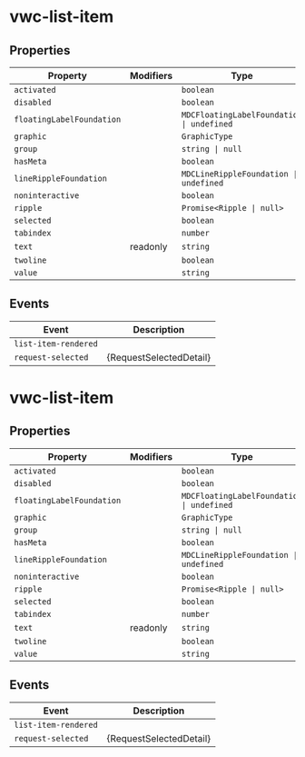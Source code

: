 # vwc-list-item

## Properties

| Property                  | Modifiers | Type                                      |
|---------------------------|-----------|-------------------------------------------|
| `activated`               |           | `boolean`                                 |
| `disabled`                |           | `boolean`                                 |
| `floatingLabelFoundation` |           | `MDCFloatingLabelFoundation \| undefined` |
| `graphic`                 |           | `GraphicType`                             |
| `group`                   |           | `string \| null`                          |
| `hasMeta`                 |           | `boolean`                                 |
| `lineRippleFoundation`    |           | `MDCLineRippleFoundation \| undefined`    |
| `noninteractive`          |           | `boolean`                                 |
| `ripple`                  |           | `Promise<Ripple \| null>`                 |
| `selected`                |           | `boolean`                                 |
| `tabindex`                |           | `number`                                  |
| `text`                    | readonly  | `string`                                  |
| `twoline`                 |           | `boolean`                                 |
| `value`                   |           | `string`                                  |

## Events

| Event                | Description             |
|----------------------|-------------------------|
| `list-item-rendered` |                         |
| `request-selected`   | {RequestSelectedDetail} |


# vwc-list-item

## Properties

| Property                  | Modifiers | Type                                      |
|---------------------------|-----------|-------------------------------------------|
| `activated`               |           | `boolean`                                 |
| `disabled`                |           | `boolean`                                 |
| `floatingLabelFoundation` |           | `MDCFloatingLabelFoundation \| undefined` |
| `graphic`                 |           | `GraphicType`                             |
| `group`                   |           | `string \| null`                          |
| `hasMeta`                 |           | `boolean`                                 |
| `lineRippleFoundation`    |           | `MDCLineRippleFoundation \| undefined`    |
| `noninteractive`          |           | `boolean`                                 |
| `ripple`                  |           | `Promise<Ripple \| null>`                 |
| `selected`                |           | `boolean`                                 |
| `tabindex`                |           | `number`                                  |
| `text`                    | readonly  | `string`                                  |
| `twoline`                 |           | `boolean`                                 |
| `value`                   |           | `string`                                  |

## Events

| Event                | Description             |
|----------------------|-------------------------|
| `list-item-rendered` |                         |
| `request-selected`   | {RequestSelectedDetail} |
